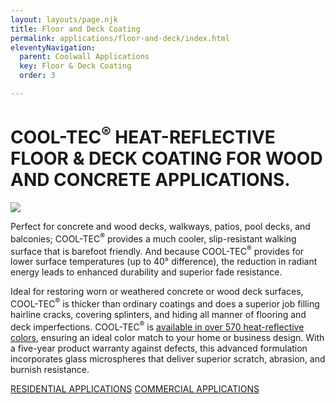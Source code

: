 ```yaml
---
layout: layouts/page.njk
title: Floor and Deck Coating
permalink: applications/floor-and-deck/index.html
eleventyNavigation:
  parent: Coolwall Applications
  key: Floor & Deck Coating
  order: 3

---
```


# COOL-TEC<sup>&reg;</sup> HEAT-REFLECTIVE FLOOR & DECK COATING FOR WOOD AND CONCRETE APPLICATIONS.

<div class="grid-container floor-and-deck">
<div class="right">

<p class="bleed-right">
<img src="/static/img/MSC-flooranddeck-inset.jpg">
</p>
</div>
<div class="left">

Perfect for concrete and wood decks, walkways, patios, pool decks, and balconies; COOL-TEC<sup>&reg;</sup> provides a much cooler, slip-resistant walking surface that is barefoot friendly. And because COOL-TEC<sup>&reg;</sup> provides for lower surface temperatures (up to 40° difference), the reduction in radiant energy leads to enhanced durability and superior fade resistance. 

Ideal for restoring worn or weathered concrete or wood deck surfaces, COOL-TEC<sup>&reg;</sup> is thicker than ordinary coatings and does a superior job filling hairline cracks, covering splinters, and hiding all manner of flooring and deck imperfections. COOL-TEC<sup>&reg;</sup> is [available in over 570 heat-reflective colors](/color-chart), ensuring an ideal color match to your home or business design. With a five-year product warranty against defects, this advanced formulation incorporates glass microspheres that deliver superior scratch, abrasion, and burnish resistance.

<a class="link-subsection" href="/applications/residential">RESIDENTIAL APPLICATIONS</a>
<a class="link-subsection" href="/applications/commercial">COMMERCIAL APPLICATIONS</a>
</div>
</div>